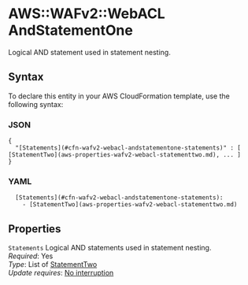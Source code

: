 # AWS::WAFv2::WebACL AndStatementOne<a name="aws-properties-wafv2-webacl-andstatementone"></a>

Logical AND statement used in statement nesting\.

## Syntax<a name="aws-properties-wafv2-webacl-andstatementone-syntax"></a>

To declare this entity in your AWS CloudFormation template, use the following syntax:

### JSON<a name="aws-properties-wafv2-webacl-andstatementone-syntax.json"></a>

```
{
  "[Statements](#cfn-wafv2-webacl-andstatementone-statements)" : [ [StatementTwo](aws-properties-wafv2-webacl-statementtwo.md), ... ]
}
```

### YAML<a name="aws-properties-wafv2-webacl-andstatementone-syntax.yaml"></a>

```
  [Statements](#cfn-wafv2-webacl-andstatementone-statements): 
    - [StatementTwo](aws-properties-wafv2-webacl-statementtwo.md)
```

## Properties<a name="aws-properties-wafv2-webacl-andstatementone-properties"></a>

`Statements`  <a name="cfn-wafv2-webacl-andstatementone-statements"></a>
Logical AND statements used in statement nesting\.  
*Required*: Yes  
*Type*: List of [StatementTwo](aws-properties-wafv2-webacl-statementtwo.md)  
*Update requires*: [No interruption](https://docs.aws.amazon.com/AWSCloudFormation/latest/UserGuide/using-cfn-updating-stacks-update-behaviors.html#update-no-interrupt)